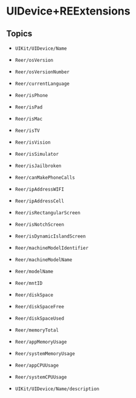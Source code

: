 # UIDevice+REExtensions

## Topics

- ``UIKit/UIDevice/Name``

- ``Reer/osVersion``

- ``Reer/osVersionNumber``

- ``Reer/currentLanguage``

- ``Reer/isPhone``

- ``Reer/isPad``

- ``Reer/isMac``

- ``Reer/isTV``

- ``Reer/isVision``

- ``Reer/isSimulator``

- ``Reer/isJailbroken``

- ``Reer/canMakePhoneCalls``

- ``Reer/ipAddressWIFI``

- ``Reer/ipAddressCell``

- ``Reer/isRectangularScreen``

- ``Reer/isNotchScreen``

- ``Reer/isDynamicIslandScreen``

- ``Reer/machineModelIdentifier``

- ``Reer/machineModelName``

- ``Reer/modelName``

- ``Reer/mntID``

- ``Reer/diskSpace``

- ``Reer/diskSpaceFree``

- ``Reer/diskSpaceUsed``

- ``Reer/memoryTotal``

- ``Reer/appMemoryUsage``

- ``Reer/systemMemoryUsage``

- ``Reer/appCPUUsage``

- ``Reer/systemCPUUsage``

- ``UIKit/UIDevice/Name/description``

